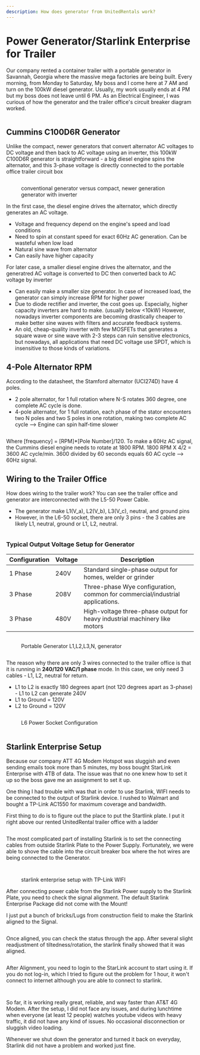 ```yaml
---
description: How does generator from UnitedRentals work?
---
```


# Power Generator/Starlink Enterprise for Trailer

Our company rented a container trailer with a portable generator in Savannah, Georgia where the massive mega factories are being built. Every morning, from Monday to Saturday, My boss and I come here at 7 AM and turn on the 100kW diesel generator. Usually, my work usually ends at 4 PM but my boss does not leave until 6 PM. As an Electrical Engineer, I was curious of how the generator and the trailer office's circuit breaker diagram worked.&#x20;

<figure><img src=".gitbook/assets/IMG_4165 Large.jpeg" alt=""><figcaption></figcaption></figure>

## Cummins C100D6R Generator&#x20;

Unlike the compact, newer generators that convert alternator AC voltages to DC voltage and then back to AC voltage using an inverter, this 100kW C100D6R generator is straightforward - a big diesel engine spins the alternator, and this 3-phase voltage is directly connected to the portable office trailer circuit box

<figure><img src=".gitbook/assets/Screenshot 2025-01-05 at 6.03.28 PM.png" alt=""><figcaption><p>conventional generator versus compact, newer generation generator with inverter</p></figcaption></figure>

In the first case, the diesel engine drives the alternator, which directly generates an AC voltage.&#x20;

* Voltage and frequency depend on the engine's speed and load conditions
* Need to spin at constant speed for exact 60Hz AC generation. Can be wasteful when low load&#x20;
* Natural sine wave from alternator
* Can easily have higher capacity&#x20;

For later case, a smaller diesel engine drives the alternator, and the generatred AC voltage is converted to DC then converted back to AC voltage by inverter

* Can easily make a smaller size generator. In case of increased load, the generator can simply increase RPM for higher power&#x20;
* Due to diode rectifier and inverter, the cost goes up. Especially, higher capacity inverters are hard to make. (usually below <10kW) However, nowadays inverter components are becoming drastically cheaper to make better sine waves with filters and accurate feedback systems.&#x20;
* An old, cheap-quality inverter with few MOSFETs that generates a square wave or sine wave with 2-3 steps can ruin sensitive electronics, but nowadays, all applications that need DC voltage use SPDT, which is insensitive to those kinds of variations.&#x20;

## 4-Pole Alternator RPM&#x20;

According to the datasheet, the Stamford alternator (UCI274D) have 4 poles.&#x20;

* 2 pole alternator, for 1 full rotation where N-S rotates 360 degree, one complete AC cycle is done.&#x20;
* 4-pole alternator, for 1 full rotation, each phase of the stator encounters two N poles and two S poles in one rotation, making two complete AC cycle --> Engine can spin half-time slower&#x20;

<figure><img src=".gitbook/assets/Screenshot 2025-01-05 at 6.46.38 PM (1).png" alt=""><figcaption></figcaption></figure>

Where \[frequency] = \[RPM]\*\[Pole Number]/120. To make a 60Hz AC signal, the Cummins diesel engine needs to rotate at 1800 RPM. 1800 RPM X 4/2 = 3600 AC cycle/min. 3600 divided by 60 seconds equals 60 AC cycle --> 60Hz signal.&#x20;



## Wiring to the Trailer Office&#x20;

How does wiring to the trailer work? You can see the trailer office and generator are interconnected with the L5-50 Power Cable.&#x20;

* The generator make L1(V\_a), L2(V\_b), L3(V\_c), neutral, and ground pins&#x20;
* However, in the L6-50 socket, there are only 3 pins - the 3 cables are likely L1, neutral, ground or L1, L2, neutral.&#x20;

<figure><img src=".gitbook/assets/IMG_4164 Large.jpeg" alt=""><figcaption></figcaption></figure>

### Typical Output Voltage Setup for Generator

| **Configuration** | **Voltage** | **Description**                                                               |
| ----------------- | ----------- | ----------------------------------------------------------------------------- |
| 1 Phase           | 240V        | Standard single-phase output for homes, welder or grinder                     |
| 3 Phase           | 208V        | Three-phase Wye configuration, common for commercial/industrial applications. |
| 3 Phase           | 480V        | High-voltage three-phase output for heavy industrial machinery like motors    |

<figure><img src=".gitbook/assets/IMG_4888 Medium.jpeg" alt=""><figcaption><p>Portable Generator L1,L2,L3,N, generator</p></figcaption></figure>



<figure><img src=".gitbook/assets/IMG_4889 Small (1).jpeg" alt=""><figcaption></figcaption></figure>

The reason why there are only 3 wires connected to the trailer office is that it is running in **240/120 VAC/1 phase** mode. In this case, we only need 3 cables - L1, L2, neutral for return.&#x20;

* L1 to L2 is exactly 180 degrees apart (not 120 degrees apart as 3-phase) - L1 to L2 can generate 240V&#x20;
* L1 to Ground = 120V&#x20;
* L2 to Ground = 120V&#x20;

<figure><img src=".gitbook/assets/Screenshot 2025-01-05 at 8.11.44 PM.png" alt=""><figcaption><p>L6 Power Socket Configuration</p></figcaption></figure>

<figure><img src=".gitbook/assets/Untitled presentation.jpg" alt=""><figcaption></figcaption></figure>



## Starlink Enterprise Setup

Because our company ATT 4G Modem Hotspot was sluggish and even sending emails took more than 5 minutes, my boss bought StarLink Enterprise with 4TB of data. The issue was that no one knew how to set it up so the boss gave me an assignment to set it up.&#x20;

One thing I had trouble with was that in order to use Starlink, WIFI needs to be connected to the output of Starlink device. I rushed to Walmart and bought a TP-Link AC1550 for maximum coverage and bandwidth.&#x20;

First thing to do is to figure out the place to put the Startlink plate. I put it right above our rented UnitedRental trailer office with a ladder&#x20;

<figure><img src=".gitbook/assets/1146BC01-749E-473E-9540-B08AC501E803.JPG" alt=""><figcaption></figcaption></figure>

The most complicated part of installing Starlink is to set the connecting cables from outside Starlink Plate to the Power Supply. Fortunately, we were able to shove the cable into the circuit breaker box where the hot wires are being connected to the Generator.

<figure><img src=".gitbook/assets/IMG_4414 Medium.jpeg" alt=""><figcaption></figcaption></figure>

<figure><img src=".gitbook/assets/IMG_4522 Large.jpeg" alt=""><figcaption><p>starlink enterprise setup with TP-Link WIFI</p></figcaption></figure>

After connecting power cable from the Starlink Power supply to the Starlink Plate, you need to check the signal alignment. The default Starlink Enterprise Package did not come with the Mount!&#x20;

I just put a bunch of bricks/Lugs from construction field to make the Starlink aligned to the Signal.

<figure><img src=".gitbook/assets/IMG_4495 Large (1).jpeg" alt=""><figcaption></figcaption></figure>

Once aligned, you can check the status through the app. After several slight readjustment of tiltedness/rotation, the starlink finally showed that it was aligned.

<figure><img src=".gitbook/assets/IMG_5368.jpg" alt=""><figcaption></figcaption></figure>

After Alignment, you need to login to the StarLink account to start using it. If you do not log-in, which I tried to figure out the problem for 1 hour, it won't connect to internet although you are able to connect to starlink.&#x20;

<figure><img src=".gitbook/assets/IMG_4510.jpg" alt=""><figcaption></figcaption></figure>

<figure><img src=".gitbook/assets/IMG_5369.jpg" alt=""><figcaption></figcaption></figure>

So far, it is working really great, reliable, and way faster than AT\&T 4G Modem. After the setup, I did not face any issues, and during lunchtime when everyone (at least 12 people) watches youtube videos with heavy traffic, it did not have any kind of issues. No occasional disconnection or sluggish video loading.&#x20;

Whenever we shut down the generator and turned it back on everyday, Starlink did not have a problem and worked just fine.&#x20;

<figure><img src=".gitbook/assets/IMG_5371.PNG" alt=""><figcaption></figcaption></figure>

